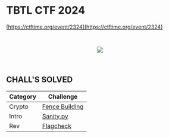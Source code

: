 # TBTL CTF 2024

[https://ctftime.org/event/2324](https://ctftime.org/event/2324)

<br>
<p align="center">
  <a href="https://tbtl.ctfd.io/challenges" target="_blank">
    <img src="https://ctftime.org/media/cache/43/e6/43e62057d3546068dd01c35c76ad4346.png">
  </a>
</p>

<br>

## CHALL'S SOLVED

| Category | Challenge                         |
| -------- | --------------------------------- |
| Crypto   | [Fence Building](https://nopedawn.github.io/posts/ctfs/2024/tbtl-ctf-2024/#fence-building) |
| Intro    | [Sanity.py](https://nopedawn.github.io/posts/ctfs/2024/tbtl-ctf-2024/#sanity.py)           |
| Rev      | [Flagcheck](https://nopedawn.github.io/posts/ctfs/2024/tbtl-ctf-2024/#flagcheck)           |